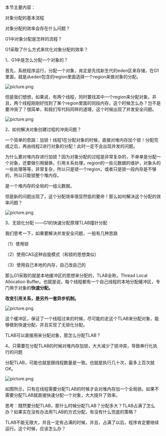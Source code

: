 本节主要内容：

对象分配的基本流程

对象分配的效率会存在什么问题？

G1中对象分配是怎样的流程？

G1采取了什么方式来优化对象分配的效率？

 

1、G1中是怎么分配一个对象的？

首先，系统程序运行，分配一个对象，肯定是先找新生代的eden区来存储，在G1里面，就是从eden包含的region里面选择一个region来做对象的分配。

![picture.png](http://wechatapppro-1252524126.file.myqcloud.com/image/ueditor/1241700_1640327337.png)

但是我们想想，如果说，有两个线程，同时要找其中一个region来分配对象，并且，两个线程刚刚好找到了某个region里面的同段内存，这个时候怎么办？岂不是要冲突了？很简单，和我们写代码同样的道理，这个时候出现了并发安全问题。

![picture.png](http://wechatapppro-1252524126.file.myqcloud.com/image/ueditor/5183100_1640327337.png)

2、如何解决对象创建过程的冲突问题？

一个简单的思路：加锁！线程1在分配对象的时候，直接对堆内存加个锁！分配完成之后，再由线程2进行对象的分配！此时一定不会出现并发的问题。

为什么要对堆内存进行加锁？因为对象分配的过程是非常复杂的，不单单是分配一个对象，还要做引用替换，引用关系处理，region的一些元数据的维护，对象头的一些处理等等，非常复杂，所以只是锁一个region，或者只是锁一段内存是不够的，所以只能锁整个堆内存。

是一个堆内存的全局的一组元数据。

 

但是新的问题出现了，这个分配效率很显然低的要命！那么如何解决这个分配的效率问题？

![picture.png](http://wechatapppro-1252524126.file.myqcloud.com/image/ueditor/38511300_1640327337.png)

3、无锁化分配 ——G1的快速分配原理TLAB撞针分配

我们思考一下，如果要解决并发安全问题，一般有几种思路

（1）使用锁

（2）使用CAS这种自旋模式（和锁的思想类似）

（3）使用自己本地的内存，自己改自己的

那么G1采取的就是本地缓冲区的思想来分配的，TLAB全称，Thread Local Allocation Buffer。也就是说，每个线程都有一个自己线程的本地分配缓冲区，专门用于对象的**快速分配。**

**改变引用关系，是另外一套异步机制。**

![picture.png](http://wechatapppro-1252524126.file.myqcloud.com/image/ueditor/37470600_1640327337.png)

这个缓冲区，保证了一个线程过来的时候，尽可能的走这个TLAB来分配对象，能够做到快速分配，并且实现了无锁化分配。

TLAB可以直接用来分配对象，那怎么分配TLAB？

4、只需要在分配TLAB的时候对堆内存加锁，大大减少了锁冲突，导致串行化执行的问题

分配TLAB，可能也就是跟线程数量是一致。也就是执行几十次，最多上百次就OK。

![picture.png](http://wechatapppro-1252524126.file.myqcloud.com/image/ueditor/40637700_1640327337.png)

如图所示，只有在线程需要分配TLAB的时候才会对堆内存加一个全局锁。如果不需要分配TLAB就直接快速分配一个对象，大大提升了效率。

 

思考：既然要分配TLAB，那什么时候分配TLAB？分配多大？TLAB占满了怎么办？如果实在没有办法用TLAB的方式分配，有没有什么兜底的策略？

TLAB不能无限大，并且一定有占满的时候，并且，占满了以后，程序肯定要继续运行。这个时候，应该怎么办？